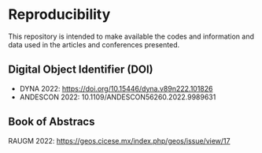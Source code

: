 # Reproducibility
This repository is intended to make available the codes and information and data used in the articles and conferences presented.

## Digital Object Identifier (DOI)
- DYNA 2022: https://doi.org/10.15446/dyna.v89n222.101826
- ANDESCON 2022: 10.1109/ANDESCON56260.2022.9989631

## Book of Abstracs
RAUGM 2022: https://geos.cicese.mx/index.php/geos/issue/view/17
